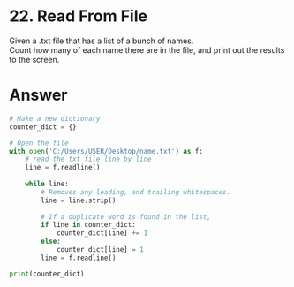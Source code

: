 # 22. Read From File

Given a .txt file that has a list of a bunch of names.    
Count how many of each name there are in the file, and print out the results to the screen.    

# Answer

```python
# Make a new dictionary
counter_dict = {}

# Open the file
with open('C:/Users/USER/Desktop/name.txt') as f:
	# read the txt file line by line
    line = f.readline()
	
    while line:
		# Removes any leading, and trailing whitespaces. 
        line = line.strip()
		
        # If a duplicate word is found in the list,
        if line in counter_dict:
            counter_dict[line] += 1
        else:
            counter_dict[line] = 1
        line = f.readline()

print(counter_dict)
```
